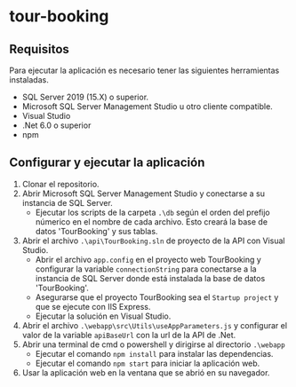 # tour-booking

## Requisitos

Para ejecutar la aplicación es necesario tener las siguientes herramientas instaladas.

- SQL Server 2019 (15.X) o superior.
- Microsoft SQL Server Management Studio u otro cliente compatible.
- Visual Studio
- .Net 6.0 o superior
- npm

## Configurar y ejecutar la aplicación

1. Clonar el repositorio.
2. Abrir Microsoft SQL Server Management Studio y conectarse a su instancia de SQL Server.
    - Ejecutar los scripts de la carpeta `.\db` según el orden del prefijo númerico en el nombre de cada archivo. Esto creará la base de datos 'TourBooking' y sus tablas.
3. Abrir el archivo `.\api\TourBooking.sln` de proyecto de la API con Visual Studio.
    - Abrir el archivo `app.config` en el proyecto web TourBooking y configurar la variable `connectionString` para conectarse a la instancia de SQL Server donde está instalada la base de datos 'TourBooking'.
    - Asegurarse que el proyecto TourBooking sea el `Startup project` y que se ejecute con IIS Express.
    - Ejecutar la solución en Visual Studio.
4. Abrir el archivo `.\webapp\src\Utils\useAppParameters.js` y configurar el valor de la variable `apiBaseUrl` con la url de la API de .Net.
5. Abrir una terminal de cmd o powershell y dirigirse al directorio `.\webapp`
    - Ejecutar el comando `npm install` para instalar las dependencias.
    - Ejecutar el comando `npm start` para iniciar la aplicación web.
6. Usar la aplicación web en la ventana que se abrió en su navegador.
